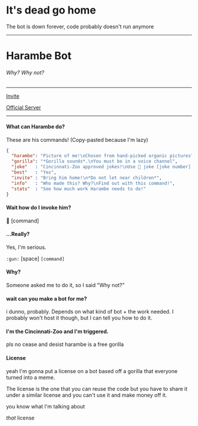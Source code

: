 
# It's dead go home
The bot is down forever, code probably doesn't run anymore

---

# Harambe Bot
###### Why? Why not?
___

[Invite](https://discordapp.com/oauth2/authorize?client_id=227253877404205056&scope=bot&permissions=0)

[Official Server](https://discord.gg/0w6AYrrMIUfO71oV)
___
#### What can Harambe do?

These are his commands! (Copy-pasted because I'm lazy)

```json
{
  "harambe": "Picture of me!\nChosen from hand-picked organic pictures",
  "gorilla": "*Gorilla sounds*.\nYou must be in a voice channel",
  "joke"   : "Cincinnati-Zoo approved jokes!\nUse 🔫 joke [joke number] to get a specific one!",
  "best"   : "Yes",
  "invite" : "Bring him home!\n*Do not let near children*",
  "info"   : "Who made this? Why?\nFind out with this command!",
  "stats"  : "See how much work Harambe needs to do!"
}
```

#### Wait how do I invoke him?

:gun: [command]

#### ...Really?

Yes, I'm serious.

`:gun:` [space] `[command]`

#### Why?

Someone asked me to do it, so I said "Why not?"

#### wait can you make a bot for me?

i dunno, probably. Depends on what kind of bot + the work needed. I probably won't host it though, but I can tell you how to do it.

#### I'm the Cincinnati-Zoo and I'm triggered.

pls no cease and desist harambe is a free gorilla


#### License

yeah I'm gonna put a license on a bot based off a gorilla that everyone turned into a meme.

The license is the one that you can reuse the code but you have to share it under a similar license and you can't use it and make money off it.

you know what I'm talking about

*that* license
